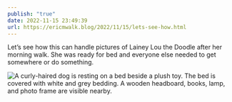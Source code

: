 ```yaml
---
publish: "true"
date: 2022-11-15 23:49:39
url: https://ericmwalk.blog/2022/11/15/lets-see-how.html
---
```


Let’s see how this can handle pictures of Lainey Lou the Doodle after her morning walk. She was ready for bed and everyone else needed to get somewhere or do something.

![A curly-haired dog is resting on a bed beside a plush toy. The bed is covered with white and grey bedding. A wooden headboard, books, lamp, and photo frame are visible nearby.](https://ericmwalk.blog/uploads/2024/img-0881.jpeg)